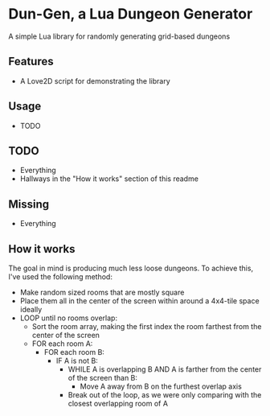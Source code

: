 # Dun-Gen, a Lua Dungeon Generator
A simple Lua library for randomly generating grid-based dungeons

## Features
- A Love2D script for demonstrating the library

## Usage
- TODO

## TODO
- Everything
- Hallways in the "How it works" section of this readme

## Missing
- Everything

## How it works
The goal in mind is producing much less loose dungeons. To achieve this, I've used the following method:

* Make random sized rooms that are mostly square
* Place them all in the center of the screen within around a 4x4-tile space ideally
* LOOP until no rooms overlap:
    * Sort the room array, making the first index the room farthest from the center of the screen
    * FOR each room A:
        * FOR each room B:
            * IF A is not B:
                * WHILE A is overlapping B AND A is farther from the center of the screen than B:
                    * Move A away from B on the furthest overlap axis
                * Break out of the loop, as we were only comparing with the closest overlapping room of A

